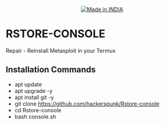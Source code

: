 <p align="center">
<a href="https://punkers.business.site"><img title="Made in INDIA" src="https://img.shields.io/badge/MADE%20IN-INDIA-SCRIPT?colorA=%23ff8100&colorB=%23017e40&colorC=%23ff0000&style=for-the-badge"></a>
</p>

# RSTORE-CONSOLE
Repair - Reinstall Metasploit in your Termux

## Installation Commands
* apt update
* apt upgrade -y
* apt install git -y
* git clone https://github.com/hackerspunk/Rstore-console
* cd Rstore-console
* bash console.sh

